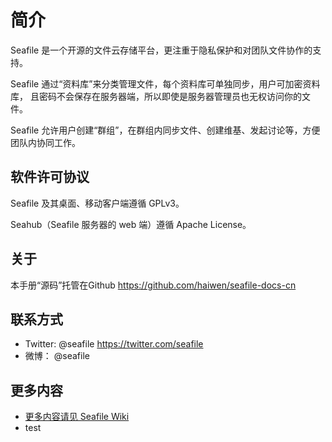 # 简介

Seafile 是一个开源的文件云存储平台，更注重于隐私保护和对团队文件协作的支持。

Seafile 通过“资料库”来分类管理文件，每个资料库可单独同步，用户可加密资料库，
且密码不会保存在服务器端，所以即使是服务器管理员也无权访问你的文件。

Seafile 允许用户创建“群组”，在群组内同步文件、创建维基、发起讨论等，方便团队内协同工作。


## 软件许可协议

Seafile 及其桌面、移动客户端遵循 GPLv3。

Seahub（Seafile 服务器的 web 端）遵循 Apache License。



## 关于

本手册“源码”托管在Github https://github.com/haiwen/seafile-docs-cn


## 联系方式

* Twitter: @seafile https://twitter.com/seafile
* 微博： @seafile

## 更多内容

* [更多内容请见 Seafile Wiki](https://seacloud.cc/group/3/wiki/)
* test

